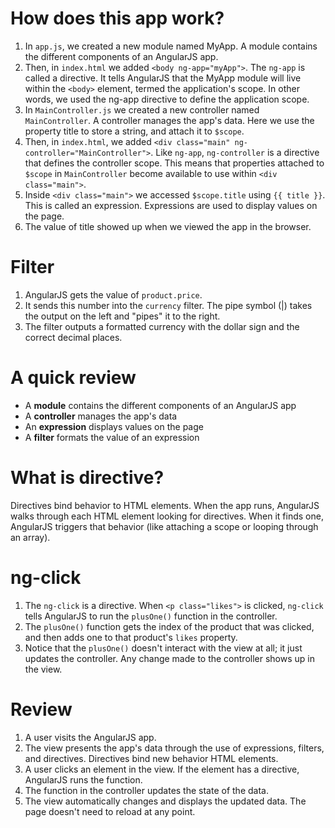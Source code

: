 # How does this app work?

1. In ```app.js```, we created a new module named MyApp. A module contains the different components of an AngularJS app.
2. Then, in ```index.html``` we added ```<body ng-app="myApp">```. The ```ng-app``` is called a directive. It tells AngularJS that the MyApp module will live within the ```<body>``` element, termed the application's scope. In other words, we used the ng-app directive to define the application scope.
3. In ```MainController.js``` we created a new controller named ```MainController```. A controller manages the app's data. Here we use the property title to store a string, and attach it to ```$scope```.
4. Then, in ```index.html```, we added ```<div class="main" ng-controller="MainController">```. Like ```ng-app```, ```ng-controller``` is a directive that defines the controller scope. This means that properties attached to ```$scope``` in ```MainController``` become available to use within ```<div class="main">```.
5. Inside ```<div class="main">``` we accessed ```$scope.title``` using ```{{ title }}```. This is called an expression. Expressions are used to display values on the page.
6. The value of title showed up when we viewed the app in the browser.


# Filter

1. AngularJS gets the value of ```product.price```.
2. It sends this number into the ```currency``` filter. The pipe symbol (|) takes the output on the left and "pipes" it to the right.
3. The filter outputs a formatted currency with the dollar sign and the correct decimal places.

# A quick review

- A __module__ contains the different components of an AngularJS app
- A __controller__ manages the app's data
- An __expression__ displays values on the page
- A __filter__ formats the value of an expression

# What is directive?

Directives bind behavior to HTML elements. When the app runs, AngularJS walks through each HTML element looking for directives. When it finds one, AngularJS triggers that behavior (like attaching a scope or looping through an array).

# ng-click

1. The ```ng-click``` is a directive. When ```<p class="likes">``` is clicked, ```ng-click``` tells AngularJS to run the ```plusOne()``` function in the controller.
2. The ```plusOne()``` function gets the index of the product that was clicked, and then adds one to that product's ```likes``` property.
3. Notice that the ```plusOne()``` doesn't interact with the view at all; it just updates the controller. Any change made to the controller shows up in the view.

# Review

1. A user visits the AngularJS app.
2. The view presents the app's data through the use of expressions, filters, and directives. Directives bind new behavior HTML elements.
3. A user clicks an element in the view. If the element has a directive, AngularJS runs the function.
4. The function in the controller updates the state of the data.
5. The view automatically changes and displays the updated data. The page doesn't need to reload at any point.